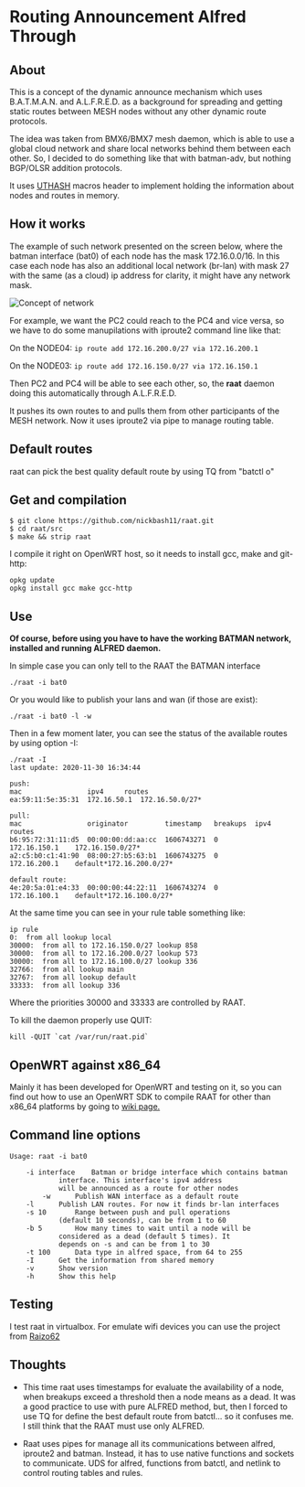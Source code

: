 # Routing Announcement Alfred Through

## About

This is a concept of the dynamic announce mechanism which uses B.A.T.M.A.N. and A.L.F.R.E.D. as a background for spreading and getting static routes between MESH nodes without any other dynamic route protocols.

The idea was taken from BMX6/BMX7 mesh daemon, which is able to use a global cloud network and share local networks behind them between each other. So, I decided to do something like that with batman-adv, but nothing BGP/OLSR addition protocols.

It uses [UTHASH](https://troydhanson.github.io/uthash/) macros header to implement holding the information about nodes and routes in memory.

## How it works

The example of such network presented on the screen below, where the batman interface (bat0) of each node has the mask 172.16.0.0/16. In this case each node has also an additional local network (br-lan) with mask 27 with the same (as a cloud) ip address for clarity, it might have any network mask.

![Concept of network](https://github.com/nickbash11/raat/blob/master/raat-network.png)


For example, we want the PC2 could reach to the PC4 and vice versa, so we have to do some manupilations with iproute2 command line like that:

On the NODE04:
```ip route add 172.16.200.0/27 via 172.16.200.1```

On the NODE03:
```ip route add 172.16.150.0/27 via 172.16.150.1```

Then PC2 and PC4 will be able to see each other, so, the **raat** daemon doing this automatically through A.L.F.R.E.D.

It pushes its own routes to and pulls them from other participants of the MESH network. Now it uses iproute2 via pipe to manage routing table.

## Default routes

raat can pick the best quality default route by using TQ from "batctl o"

## Get and compilation

```
$ git clone https://github.com/nickbash11/raat.git
$ cd raat/src
$ make && strip raat
```

I compile it right on OpenWRT host, so it needs to install gcc, make and git-http:

```
opkg update
opkg install gcc make gcc-http
```

## Use

**Of course, before using you have to have the working BATMAN network, installed and running ALFRED daemon.**

In simple case you can only tell to the RAAT the BATMAN interface

```
./raat -i bat0
```

Or you would like to publish your lans and wan (if those are exist):

```
./raat -i bat0 -l -w
```

Then in a few moment later, you can see the status of the available routes by using option -I:

```
./raat -I
last update: 2020-11-30 16:34:44

push:
mac                ipv4		routes
ea:59:11:5e:35:31  172.16.50.1	172.16.50.0/27*

pull:
mac                originator         timestamp   breakups  ipv4		routes
b6:95:72:31:11:d5  00:00:00:dd:aa:cc  1606743271  0         172.16.150.1	172.16.150.0/27*
a2:c5:b0:c1:41:90  08:00:27:b5:63:b1  1606743275  0         172.16.200.1	default*172.16.200.0/27*

default route:
4e:20:5a:01:e4:33  00:00:00:44:22:11  1606743274  0         172.16.100.1	default*172.16.100.0/27*

```

At the same time you can see in your rule table something like:

```
ip rule
0:	from all lookup local 
30000:	from all to 172.16.150.0/27 lookup 858
30000:	from all to 172.16.200.0/27 lookup 573
30000:	from all to 172.16.100.0/27 lookup 336
32766:	from all lookup main
32767:	from all lookup default
33333:	from all lookup 336
```

Where the priorities 30000 and 33333 are controlled by RAAT.

To kill the daemon properly use QUIT:

```
kill -QUIT `cat /var/run/raat.pid`
```

## OpenWRT against x86_64

Mainly it has been developed for OpenWRT and testing on it, so you can find out how to use an OpenWRT SDK to compile RAAT for other than x86_64 platforms by going to [wiki page.](https://github.com/nickbash11/raat/wiki/RAAT-for-OpenWRT)

## Command line options

```
Usage: raat -i bat0

	-i interface	Batman or bridge interface which contains batman
			interface. This interface's ipv4 address
			will be announced as a route for other nodes
        -w		Publish WAN interface as a default route
	-l		Publish LAN routes. For now it finds br-lan interfaces
	-s 10		Range between push and pull operations
			(default 10 seconds), can be from 1 to 60
	-b 5		How many times to wait until a node will be
			considered as a dead (default 5 times). It
			depends on -s and can be from 1 to 30
	-t 100		Data type in alfred space, from 64 to 255
	-I		Get the information from shared memory
	-v		Show version
	-h		Show this help
```

## Testing

I test raat in virtualbox. For emulate wifi devices you can use the project from [Raizo62](https://github.com/Raizo62/vwifi)

## Thoughts

* This time raat uses timestamps for evaluate the availability of a node, when breakups exceed a threshold then a node means as a dead. It was a good practice to use with pure ALFRED method, but, then I forced to use TQ for define the best default route from batctl... so it confuses me. I still think that the RAAT must use only ALFRED.

* Raat uses pipes for manage all its communications between alfred, iproute2 and batman. Instead, it has to use native functions and sockets to communicate. UDS for alfred, functions from batctl, and netlink to control routing tables and rules.

